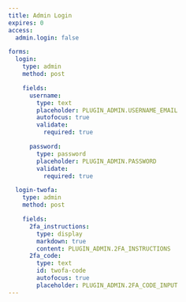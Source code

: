 ```yaml
---
title: Admin Login
expires: 0
access:
  admin.login: false

forms:
  login:
    type: admin
    method: post

    fields:
      username:
        type: text
        placeholder: PLUGIN_ADMIN.USERNAME_EMAIL
        autofocus: true
        validate:
          required: true

      password:
        type: password
        placeholder: PLUGIN_ADMIN.PASSWORD
        validate:
          required: true

  login-twofa:
    type: admin
    method: post

    fields:
      2fa_instructions:
        type: display
        markdown: true
        content: PLUGIN_ADMIN.2FA_INSTRUCTIONS
      2fa_code:
        type: text
        id: twofa-code
        autofocus: true
        placeholder: PLUGIN_ADMIN.2FA_CODE_INPUT
---
```

